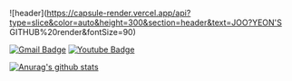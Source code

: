 ![header](https://capsule-render.vercel.app/api?type=slice&color=auto&height=300&section=header&text=JOO?YEON'S GITHUB%20render&fontSize=90)


[![Gmail Badge](https://img.shields.io/badge/Gmail-d14836?style=flat-square&logo=Gmail&logoColor=white&link=mailto:kimjooyeon9170@gmail.com)](mailto:kimjooyeon9170@gmail.com) [![Youtube Badge](https://img.shields.io/badge/Youtube-ff0000?style=flat-square&logo=youtube&link=https://www.youtube.com/channel/UC_vHsFVU6I-cc8hno-JeNSg)](https://www.youtube.com/channel/UC_vHsFVU6I-cc8hno-JeNSg)
 
 
 
 [![Anurag's github stats](https://github-readme-stats.vercel.app/api?username=KIMJOOYEON97)](https://github.com/anuraghazra/github-readme-stats)
<!--
**KIMJOOYEON97/KIMJOOYEON97** is a ✨ _special_ ✨ repository because its `README.md` (this file) appears on your GitHub profile.

Here are some ideas to get you started:

- 🔭 I’m currently working on ...
- 🌱 I’m currently learning ...
- 👯 I’m looking to collaborate on ...
- 🤔 I’m looking for help with ...
- 💬 Ask me about ...
- 📫 How to reach me: ...
- 😄 Pronouns: ...
- ⚡ Fun fact: ...
-->
